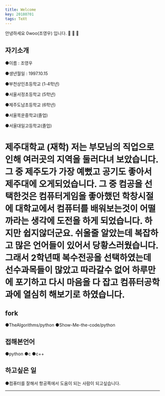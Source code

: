 ```yaml
---
title: Welcome
key: 20180701
tags: TeXt
---
```


안녕하세요 0woo(조영우) 입니다. :ghost: :ghost: :ghost:









## 자기소개
●이름 : 조영우

●생년월일 : 1997.10.15

●부천상인초등학교 (1-4학년)

●서울서정초등학교 (5학년)

●제주도남초등학교 (6학년)

●서울목운중학교(졸업)

●서울대일고등학교(졸업)

# 제주대학교 (재학) 저는 부모님의 직업으로 인해 여러곳의 지역을 둘러다녀 보았습니다. 그 중 제주도가 가장 예뻤고 공기도 좋아서 제주대에 오게되었습니다. 그 중 컴공을 선택한것은 컴퓨터게임을 좋아했던 학창시절에 대학교에서 컴퓨터를 배워보는것이 어떨까라는 생각에 도전을 하게 되었습니다. 하지만 쉽지않더군요. 쉬울줄 알았는데 복잡하고 많은 언어들이 있어서 당황스러웠습니다. 그래서 2학년때 복수전공을 선택하였는데 선수과목들이 많았고 따라갈수 없어 하루만에 포기하고 다시 마음을 다 잡고 컴퓨터공학과에 열심히 해보기로 하였습니다.

## fork
●TheAlgorithms/python
●Show-Me-the-code/python
## 접해본언어
●python
●c
●c++
## 하고싶은 일
●컴퓨터를 잘해서 항공쪽에서 도움이 되는 사람이 되고싶습니다.
<!--more-->

---


